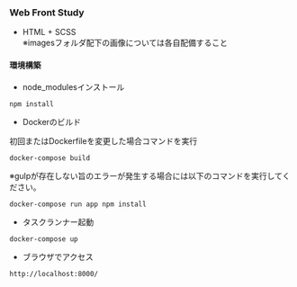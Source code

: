 ### Web Front Study

* HTML + SCSS  
※imagesフォルダ配下の画像については各自配備すること

#### 環境構築

* node_modulesインストール
```
npm install
```

* Dockerのビルド

初回またはDockerfileを変更した場合コマンドを実行
```
docker-compose build
```

※gulpが存在しない旨のエラーが発生する場合には以下のコマンドを実行してください。
```
docker-compose run app npm install
```

* タスクランナー起動
```
docker-compose up
```

* ブラウザでアクセス
```
http://localhost:8000/
```

